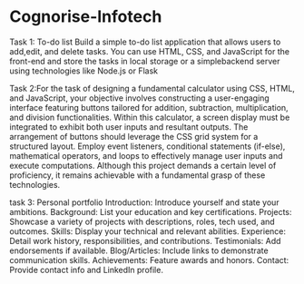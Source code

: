 # Cognorise-Infotech

Task 1: To-do list 
Build a simple to-do list application that allows users to add,edit, and delete tasks.
You can use HTML, CSS, and JavaScript for the front-end and store the tasks in local
storage or a simplebackend server using technologies like Node.js or Flask

Task 2:For the task of designing a fundamental calculator using CSS, HTML, and
JavaScript, your objective involves constructing a user-engaging interface
featuring buttons tailored for addition, subtraction, multiplication, and division
functionalities.
Within this calculator, a screen display must be integrated to exhibit both user
inputs and resultant outputs. The arrangement of buttons should leverage the CSS
grid system for a structured layout. Employ event listeners, conditional statements
(if-else), mathematical operators, and loops to effectively manage user inputs and
execute computations.
Although this project demands a certain level of proficiency, it remains achievable
with a fundamental grasp of these technologies.

task 3: Personal portfolio
Introduction: Introduce yourself and state your ambitions.
Background: List your education and key certifications.
Projects: Showcase a variety of projects with descriptions, roles, tech used, and
outcomes.
Skills: Display your technical and relevant abilities.
Experience: Detail work history, responsibilities, and contributions.
Testimonials: Add endorsements if available.
Blog/Articles: Include links to demonstrate communication skills.
Achievements: Feature awards and honors.
Contact: Provide contact info and LinkedIn profile.